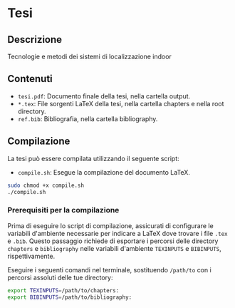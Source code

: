 # Tesi

## Descrizione
Tecnologie e metodi dei sistemi di localizzazione indoor

## Contenuti
- `tesi.pdf`: Documento finale della tesi, nella cartella output.
- `*.tex`: File sorgenti LaTeX della tesi, nella cartella chapters e nella root directory.
- `ref.bib`: Bibliografia, nella cartella bibliography.

## Compilazione
La tesi può essere compilata utilizzando il seguente script:
- `compile.sh`: Esegue la compilazione del documento LaTeX.

```bash
sudo chmod +x compile.sh
./compile.sh
```

### Prerequisiti per la compilazione
Prima di eseguire lo script di compilazione, assicurati di configurare le variabili d'ambiente necessarie per indicare a LaTeX dove trovare i file `.tex` e `.bib`. Questo passaggio richiede di esportare i percorsi delle directory `chapters` e `bibliography` nelle variabili d'ambiente `TEXINPUTS` e `BIBINPUTS`, rispettivamente.

Eseguire i seguenti comandi nel terminale, sostituendo `/path/to` con i percorsi assoluti delle tue directory:

```bash
export TEXINPUTS=/path/to/chapters:
export BIBINPUTS=/path/to/bibliography:
